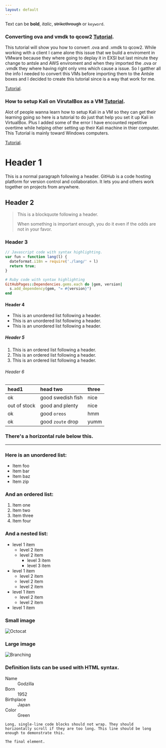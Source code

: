 ```yaml
---
layout: default
---
```


Text can be **bold**, _italic_, ~~strikethrough~~ or `keyword`.

### **Converting ova and vmdk to qcow2** [Tutorial](./Hacking-Tutorials/How-to-convert-ova-and-vmdk-to-qcow2.md).

This tutorial will show you how to convert .ova and .vmdk to qcow2. While working with a client I came alone this issue that we build a enviroment in VMware because they where going to deplay it in EXSI but last minute they change to antsle and AWS enviroment and when they imported the .ova or .vmdk they where having right only vms which cause a issue. So I gatther all the info I needed to convert this VMs before importing them to the Antsle boxes and I decided to create this tutorial since is a way that work for me. 

[Tutorial](./Hacking-Tutorials/How-to-convert-ova-and-vmdk-to-qcow2.md).

### **How to setup Kali on VirutalBox as a VM** [Tutorial](./Hacking-Tutorials/VirtualBox_setup_with_kali.md).

Alot of people wanna learn how to setup Kali in a VM so they can get their learning going so here is a tutorial to do just that help you set it up Kali in VirtualBox. Plus I added some of the error I have encounted repetitive overtime while helping other setting up their Kali machine in thier computer. This Tutorial is mainly toward Windows computers.

[Tutorial](./Hacking-Tutorials/VirtualBox_setup_with_kali.md).

# Header 1

This is a normal paragraph following a header. GitHub is a code hosting platform for version control and collaboration. It lets you and others work together on projects from anywhere.

## Header 2

> This is a blockquote following a header.
>
> When something is important enough, you do it even if the odds are not in your favor.

### Header 3

```js
// Javascript code with syntax highlighting.
var fun = function lang(l) {
  dateformat.i18n = require('./lang/' + l)
  return true;
}
```

```ruby
# Ruby code with syntax highlighting
GitHubPages::Dependencies.gems.each do |gem, version|
  s.add_dependency(gem, "= #{version}")
end
```

#### Header 4

*   This is an unordered list following a header.
*   This is an unordered list following a header.
*   This is an unordered list following a header.

##### Header 5

1.  This is an ordered list following a header.
2.  This is an ordered list following a header.
3.  This is an ordered list following a header.

###### Header 6

| head1        | head two          | three |
|:-------------|:------------------|:------|
| ok           | good swedish fish | nice  |
| out of stock | good and plenty   | nice  |
| ok           | good `oreos`      | hmm   |
| ok           | good `zoute` drop | yumm  |

### There's a horizontal rule below this.

* * *

### Here is an unordered list:

*   Item foo
*   Item bar
*   Item baz
*   Item zip

### And an ordered list:

1.  Item one
1.  Item two
1.  Item three
1.  Item four

### And a nested list:

- level 1 item
  - level 2 item
  - level 2 item
    - level 3 item
    - level 3 item
- level 1 item
  - level 2 item
  - level 2 item
  - level 2 item
- level 1 item
  - level 2 item
  - level 2 item
- level 1 item

### Small image

![Octocat](https://assets-cdn.github.com/images/icons/emoji/octocat.png)

### Large image

![Branching](https://guides.github.com/activities/hello-world/branching.png)


### Definition lists can be used with HTML syntax.

<dl>
<dt>Name</dt>
<dd>Godzilla</dd>
<dt>Born</dt>
<dd>1952</dd>
<dt>Birthplace</dt>
<dd>Japan</dd>
<dt>Color</dt>
<dd>Green</dd>
</dl>

```
Long, single-line code blocks should not wrap. They should horizontally scroll if they are too long. This line should be long enough to demonstrate this.
```

```
The final element.
```
